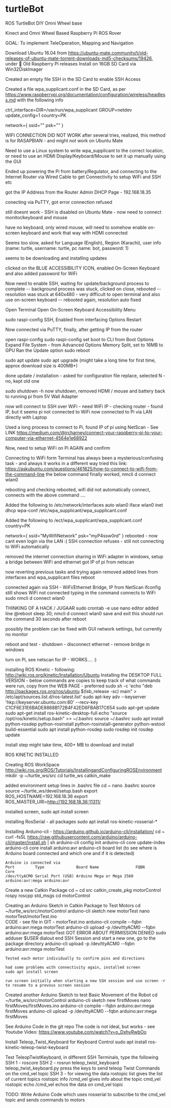 # turtleBot
ROS TurtleBot DIY Omni Wheel base

Kinect and Omni Wheel Based Raspberry Pi ROS Rover

GOAL: To implement TeleOperation, Mapping and Navigation

Download Ubuntu 16.04 from https://ubuntu-mate.community/t/old-releases-of-ubuntu-mate-torrent-downloads-md5-checksums/19426, under :pie: Old Raspberry Pi releases
Install on 16GB SD Card via Win32DiskImager

Created an empty file SSH in the SD Card to enable SSH Access

Created a file wpa_supplicant.conf in the SD Card, as per https://www.raspberrypi.org/documentation/configuration/wireless/headless.md with the following info

ctrl_interface=DIR=/var/run/wpa_supplicant GROUP=netdev
update_config=1
country=PK

network={
 ssid="<Name of your wireless LAN>"
 psk="<Password for your wireless LAN>"
}

WIFI CONNECTION DID NOT WORK
after several tries, realized, this method is for RASAPBIAN - and might not work on Ubuntu Mate

Need to use a Linux system to write wpa_supplicant to the correct location, or need to use an HDMI Display/Keyboard/Mouse to set it up manually using the GUI

Ended up powering the Pi from battery/Regulator, and connecting to the Internet Router via Wired Cable to get Connectivity to setup WiFi and SSH etc

got the IP Address from the Router Admin DHCP Page - 192.168.18.35

conecting via PuTTY, got error connection refused

still doesnt work - SSH is disabled on Ubuntu Mate - now need to connect monitor/keyboard and mouse

have no keyboard, only wired mouse, will need to somehow enable on-screen keyboard and work that way with HDMI connected

Seems too slow, asked for Language (English), Region (Karachi), user info (name: turtle, username: turtle, pc name: bot, password: 1)

seems to be downloading and installing updates

clicked on the BLUE ACCESSIBILITY ICON, enabled On-Screen Keyboard and also added password for WiFi

Now need to enable SSH, waiting for update/background process to complete
-- background process was stuck, clicked on close, rebooted
-- resolution was stuck at 640x480 - very difficult to open terminal and also use on-screen keyboard
-- rebooted again, resolution auto fixed

Open Terminal
Open On-Screen Keyboard Accessibility Menu

sudo raspi-config
SSH, Enabled from interfacing Options
Restart

Now connected via PuTTY, finally, after getting IP from the router

open raspi-config
sudo raspi-config
	set boot to CLI from Boot Options
	Expand File System - from Advanced Options
	Memory Split, set to 16MB to GPU
	Ran the Update option
sudo reboot

sudo apt update
sudo apt upgrade
(might take a long time for first time, approx download size is 400MB+)

done update / installation - asked for configuration file replace, selected N - no, kept old one

sudo shutdown -h now
shutdown, removed HDMI / mouse and battery
back to running pi from 5V Wall Adapter

now will connect to SSH over WiFi - need WiFi IP - checking router - found IP, but it seems pi not connected to WiFi
now connected to Pi via LAN directly with Laptop

Used a long process to connect to Pi, found IP of pi using NetScan - See LINK
https://medium.com/@jrcharney/connect-your-raspberry-pi-to-your-computer-via-ethernet-4564e1e68922

Now, need to setup WiFi on Pi AGAIN and confirm

Connecting to WiFi form Terminal has always been a mysterious/confusing task - and always it works in a different way
tried this link: https://askubuntu.com/questions/461825/how-to-connect-to-wifi-from-the-command-line
the below command finally worked, 
nmcli d connect wlan0

rebooting and checking
rebooted, wifi did not automatically connect, connects with the above command ....

Added the following to /etc/network/interfaces
auto wlan0
iface wlan0 inet dhcp
wpa-conf /etc/wpa_supplicant/wpa_supplicant.conf

Added the following to /ect/wpa_supplicant/wpa_supplicant.conf
country=PK

network={
    ssid="MyWifiNetwork"
    psk="myP4ssw0rd"
}
rebooted - now cant even login via the LAN :( SSH connection refuses - still not connecting to WiFi automatically

removed the internet connection sharing in WiFi adapter in windows, setup a bridge between WiFi and ethernet
got IP of pi from netscan

now reverting previous tasks and trying again
removed added lines from interfaces and wpa_supplicant files
reboot

connected again via SSH - WiFi/Ethernet Bridge, IP from NetScan
ifconfig still shows WiFi not connected
typing in the command connects to WiFi
sudo nmcli d connect wlan0

THINKING OF A HACK / JUGAAR
sudo crontab -e
use nano editor
added line
@reboot sleep 30; nmcli d connect wlan0
save and exit
this should run the command 30 seconds after reboot

possibly the problem can be fixed with GUI network settings, but currently no monitor

reboot and test - shutdown - disconnect ethernet - remove bridge in windows

turn on Pi, see netscan for IP - WORKS.... :)

installing ROS Kinetic - following: http://wiki.ros.org/kinetic/Installation/Ubuntu
Installing the DESKTOP FULL VERSION - below commands are copies to keep track of what commands were run, copy from the WEB PAGE - preferred
sudo sh -c 'echo "deb http://packages.ros.org/ros/ubuntu $(lsb_release -sc) main" > /etc/apt/sources.list.d/ros-latest.list'
sudo apt-key adv --keyserver 'hkp://keyserver.ubuntu.com:80' --recv-key C1CF6E31E6BADE8868B172B4F42ED6FBAB17C654
sudo apt-get update
sudo apt-get install ros-kinetic-desktop-full
echo "source /opt/ros/kinetic/setup.bash" >> ~/.bashrc
source ~/.bashrc
sudo apt install python-rosdep python-rosinstall python-rosinstall-generator python-wstool build-essential
sudo apt install python-rosdep
sudo rosdep init
rosdep update

install step might take time, 400+ MB to download and install

ROS KINETIC INSTALLED

Creating ROS WorkSpace
http://wiki.ros.org/ROS/Tutorials/InstallingandConfiguringROSEnvironment
	mkdir -p ~/turtle_ws/src
	cd turtle_ws
	catkin_make
	
added environment setup lines in .bashrc file
cd ~
nano .bashrc
	source source ~/turtle_ws/devel/setup.bash
	export ROS_HOSTNAME=192.168.18.36
	export ROS_MASTER_URI=http://192.168.18.36:11311/

installed screen, sudo apt install screen

installing RosSerial - all packages
	sudo apt install ros-kinetic-rosserial-*

Installing Arduino-cli - https://arduino.github.io/arduino-cli/installation/
	cd ~
	curl -fsSL https://raw.githubusercontent.com/arduino/arduino-cli/master/install.sh | sh
	arduino-cli config init
	arduino-cli core update-index
	arduino-cli core install arduino:avr
	arduino-cli board list			(to see where is Arduino board connected and which one and if it is detected)

	Arduino is connected via
	Port         Type              Board Name                FQBN             Core
	/dev/ttyACM0 Serial Port (USB) Arduino Mega or Mega 2560 arduino:avr:mega arduino:avr


Create a new Catkin Package
	cd ~
	cd src
	catkin_create_pkg motorControl rospy roscpp std_msgs
	cd motorControl

Creating an Arduino Sketch in Catkin Package to Test Motors
	cd ~/turtle_ws/src/motorControl
	arduino-cli sketch new motorTest
	nano motorTest/motorTest.ino	
	CODE - see file in GIT - motorTest.ino
	arduino-cli compile --fqbn arduino:avr:mega motorTest
	arduino-cli upload -p /dev/ttyACM0 --fqbn arduino:avr:mega motorTest
	GOT ERROR ABOUT PERMISSION DENIED
	sudo adduser $USER dialout
	end SSH Session and start a new one, go to the package directory
	arduino-cli upload -p /dev/ttyACM0 --fqbn arduino:avr:mega motorTest
	
	Tested each motor individually to confirm pins and directions

	had some problems with connectivity again, installed screen
	sudo apt install screen
	
	run screen initially when starting a new SSH session and use screen -r to resume to a prevous screen session


Created another Arduino Sketch to test Basic Movement of the Robot
	cd ~/turtle_ws/src/motorControl
	arduino-cli sketch new firstMoves
	nano firstMoves/firstMoves.ino
	arduino-cli compile --fqbn arduino:avr:mega firstMoves
	arduino-cli upload -p /dev/ttyACM0 --fqbn arduino:avr:mega firstMoves

See Arduino Code in the git repo
The code is not ideal, but works - see Youtube Video: https://www.youtube.com/watch?v=o_DxhvRwbOo

Install Teleop_Twist_Keyboard for Keyboard Control
	sudo apt install ros-kinetic-teleop-twist-keyboard

Test TeleopTwistKeyboard, in different SSH Terminals, type the following
SSH 1 - roscore
SSH 2 - rosrun teleop_twist_keyboard teleop_twist_keyboard.py
	press the keys to send teleop Twist Commands on the cmd_vel topic
SSH 3 - for viewing the data
rostopic list			gives the list of current topics
rostopic info /cmd_vel	gives info about the topic cmd_vel
rostopic echo /cmd_vel	echos the data on cmd_vel topic

TODO: Write Arduino Code which uses rosserial to subscribe to the cmd_vel topic and sends commands to motors
